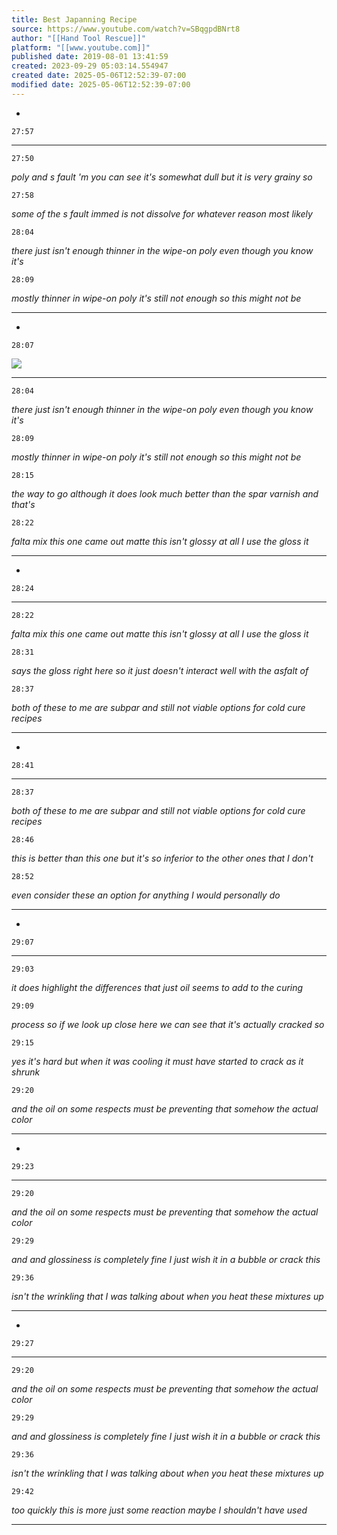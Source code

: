```yaml
---
title: Best Japanning Recipe
source: https://www.youtube.com/watch?v=SBqgpdBNrt8
author: "[[Hand Tool Rescue]]"
platform: "[[www.youtube.com]]"
published date: 2019-08-01 13:41:59
created: 2023-09-29 05:03:14.554947
created date: 2025-05-06T12:52:39-07:00
modified date: 2025-05-06T12:52:39-07:00
---
```

- 
```timestamp 
27:57 
``` 
 
****

```timestamp 
27:50 
``` 
 *poly and s fault 'm you can see it's
somewhat dull but it is very grainy so*

```timestamp 
27:58 
``` 
 *some of the s fault immed is not
dissolve for whatever reason most likely*

```timestamp 
28:04 
``` 
 *there just isn't enough thinner in the
wipe-on poly even though you know it's*

```timestamp 
28:09 
``` 
 *mostly thinner in wipe-on poly it's
still not enough so this might not be*
****


- 
```timestamp 
28:07 
``` 

 ![](https://s3.amazonaws.com/images.staging.reclipped.com/thumbnails/8d68037573f3f1ef0aa6d114856ad4fd_1687.825124.jpeg)
****

```timestamp 
28:04 
``` 
 *there just isn't enough thinner in the
wipe-on poly even though you know it's*

```timestamp 
28:09 
``` 
 *mostly thinner in wipe-on poly it's
still not enough so this might not be*

```timestamp 
28:15 
``` 
 *the way to go although it does look much
better than the spar varnish and that's*

```timestamp 
28:22 
``` 
 *falta mix this one came out matte this
isn't glossy at all I use the gloss it*
****

- 
```timestamp 
28:24 
``` 
 
****

```timestamp 
28:22 
``` 
 *falta mix this one came out matte this
isn't glossy at all I use the gloss it*

```timestamp 
28:31 
``` 
 *says the gloss right here so it just
doesn't interact well with the asfalt of*

```timestamp 
28:37 
``` 
 *both of these to me are subpar and still
not viable options for cold cure recipes*
****

- 
```timestamp 
28:41 
``` 
 
****

```timestamp 
28:37 
``` 
 *both of these to me are subpar and still
not viable options for cold cure recipes*

```timestamp 
28:46 
``` 
 *this is better than this one but it's so
inferior to the other ones that I don't*

```timestamp 
28:52 
``` 
 *even consider these an option for
anything I would personally do*
****

- 
```timestamp 
29:07 
``` 
 
****

```timestamp 
29:03 
``` 
 *it does highlight the differences that
just oil seems to add to the curing*

```timestamp 
29:09 
``` 
 *process so if we look up close here we
can see that it's actually cracked so*

```timestamp 
29:15 
``` 
 *yes it's hard but when it was cooling it
must have started to crack as it shrunk*

```timestamp 
29:20 
``` 
 *and the oil on some respects must be
preventing that somehow the actual color*
****

- 
```timestamp 
29:23 
``` 
 
****

```timestamp 
29:20 
``` 
 *and the oil on some respects must be
preventing that somehow the actual color*

```timestamp 
29:29 
``` 
 *and and glossiness is completely fine I
just wish it in a bubble or crack this*

```timestamp 
29:36 
``` 
 *isn't the wrinkling that I was talking
about when you heat these mixtures up*
****

- 
```timestamp 
29:27 
``` 
 
****

```timestamp 
29:20 
``` 
 *and the oil on some respects must be
preventing that somehow the actual color*

```timestamp 
29:29 
``` 
 *and and glossiness is completely fine I
just wish it in a bubble or crack this*

```timestamp 
29:36 
``` 
 *isn't the wrinkling that I was talking
about when you heat these mixtures up*

```timestamp 
29:42 
``` 
 *too quickly this is more just some
reaction maybe I shouldn't have used*
****
